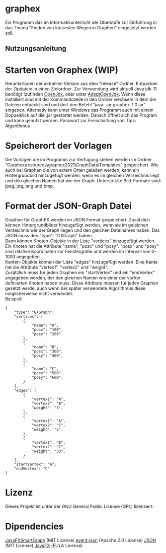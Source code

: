 # graphex
Ein Programm das im Informatikunterricht der Oberstufe zur Einführung in das Thema "Finden von kürzesten Wegen in Graphen" eingesetzt werden soll.

## Nutzungsanleitung

# Starten von Graphex (WIP)
Herunterladen der aktuellen Version aus dem "release" Ordner. Entpacken der Zipdateie in einen Zielordner. 
Zur Verwendung wird aktuell Java jdk-11 benötigt (zufinden [OpenJdk](https://jdk.java.net/java-se-ri/11), oder unter [AdoptOpenJdk](https://adoptopenjdk.net/).
Wenn diese installiert sind mit der Kommandozeile in den Ordner wechseln in dem die Dateien entpackt sind und dort den Befehl "java -jar graphex-1.0.jar" eingeben. Alternativ kann unter Windows das Programm auch mit einem Doppelklick auf die .jar gestartet werden.
Danach öffnet sich das Program und kann genutzt werden.
Passwort zur Freischaltung von Tips: Algorithmus

# Speicherort der Vorlagen
Die Vorlagen die im Programm zur Verfügung stehen werden im Ordner "Graphex\resources\graphex2021\GraphData\Templates" gespeichert. 
Wie auch bei Graphen die von extern Orten geladen werden, kann ein Hintergrundbild hinzugefügt werden, wenn es im gleichen Verzeichnis liegt und den gleichen Namen hat wie der Graph.
Unterstützte Bild-Formate sind: jpeg, jpg, png und bmp.

# Format der JSON-Graph Datei
Graphen für GraphEX werden im JSON Format gespeichert. Zusätzlich können Hintergrundbilder hinzugefügt werden, wenn sie im geleichen Verzeichnis wie der Graph liegen und den gleichen Dateinamen haben.
Das JSON muss den "type": "GXGraph" haben.  
Dann können Knoten-Objekte in der Liste "vertices" hinzugefügt werden. Ein Knoten hat die Attribute "name", "posx" und "posy". "posx" und "posy" sind relative Koordinaten zur Fenstergröße und werden im Intervall von 0-1000 angegeben.  
Kanten-Objekte können der Liste "edges" hinzugefügt werden. Eine Kante hat die Attribute "vertex1", "vertex2" und "weight".  
Zusätzlich muss für jeden Graphen ein "startVertex" und ein "endVertex" angegeben werden, der den gleichen Namen wie einer der vorher definierten Knoten haben muss. Diese Attribute müssen für jeden Graphen gesetzt werde, auch wenn der später verwendete Algorithmus diese möglicherweise nicht verwendet.  
Beispiel:
```
{  
    "type": "GXGraph",  
    "vertices": [  
        {  
            "name": "A",  
            "posx": "100",  
            "posy": "200"  
        },  
        {  
            "name": "B",  
            "posx": "300",  
            "posy": "400",  
        },  
        {  
            "name": "C",  
            "posx": "500",  
            "posy": "600",  
        }  
    ],  
    "edges": [  
        {  
            "vertex1": "A",  
            "vertex2": "B",  
            "weight": "3",    
        },  
        {  
            "vertex1": "A",  
            "vertex2": "C",  
            "weight": "5",  
        },  
        {  
            "vertex1": "B",  
            "vertex2": "C",  
            "weight": "33",  
        }  
    ],  
    "startVertex": "A",  
    "endVertex": "C"  
}

```

# Lizenz
Dieses Projekt ist unter der GNU General Public License (GPL) lizensiert.

# Dipendencies
[JavaFXSmartGraph](https://github.com/brunomnsilva/JavaFXSmartGraph) (MIT License)
[everit-json](https://github.com/everit-org/json-schema) (Apache 2.0 License)
[JSON](https://www.json.org/json-en.html) (MIT License)
[JavaFX](https://github.com/openjdk/jfx) (EULA License)
